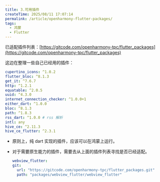 ```yaml
---
title: 3.可用插件
createTime: 2025/08/11 17:07:14
permalink: /article/openharmony-flutter-packages/
tags:
  - 鸿蒙
  - Flutter
---
```


已适配插件列表：[https://gitcode.com/openharmony-tpc/flutter_packages](https://gitcode.com/openharmony-tpc/flutter_packages)

这边在整理一些自己已经用的插件：

```yaml
cupertino_icons: ^1.0.2
flutter_bloc: ^8.1.3
get_it: ^7.6.7
http: ^1.2.1
equatable: ^2.0.5
uuid: ^4.3.0
internet_connection_checker: ^1.0.0+1
either_dart: ^1.0.0
bloc: ^8.1.3
path: ^1.8.3
rss_dart: ^1.0.0 # rss 解析
intl: any
hive_ce: ^2.11.3
hive_ce_flutter: ^2.3.1
```

* 原则上，纯 dart 实现的插件，应该可以在鸿蒙上运行。
* 对于需要原生能力的插件，需要去从上面的插件列表寻找是否已经适配。

    ```yaml
    webview_flutter:
    git:
      url: "https://gitcode.com/openharmony-tpc/flutter_packages.git"
      path: "packages/webview_flutter/webview_flutter"
    ```
